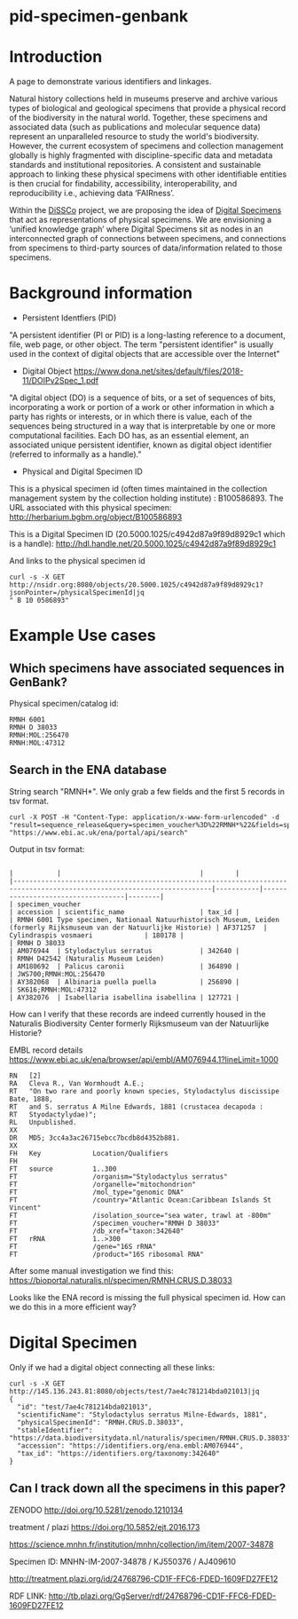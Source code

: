 # pid-specimen-genbank

# Introduction 

A page to demonstrate various identifiers and linkages. 

Natural history collections held in museums preserve and archive various types of biological and geological specimens that provide a physical record of the biodiversity in the natural world. Together, these specimens and associated data (such as publications and molecular sequence data) represent an unparalleled resource to study the world's biodiversity. However, the current ecosystem of specimens and collection management globally is highly fragmented with discipline-specific data and metadata standards and institutional repositories. A consistent and sustainable approach to linking these physical specimens with other identifiable entities is then crucial for findability, accessibility, interoperability, and reproducibility i.e., achieving data ‘FAIRness’. 

Within the [DiSSCo](https://dissco.eu) project, we are proposing the idea of [Digital Specimens](https://doi.org/10.3897/biss.3.37033) that act as representations of physical specimens. We are envisioning a ‘unified knowledge graph’ where Digital Specimens sit as nodes in an interconnected graph of connections between specimens, and connections from specimens to third-party sources of data/information related to those specimens. 


# Background information 

* Persistent Identfiers (PID) 

"A persistent identifier (PI or PID) is a long-lasting reference to a document, file, web page, or other object. The term "persistent identifier" is usually used in the context of digital objects that are accessible over the Internet"

* Digital Object 
https://www.dona.net/sites/default/files/2018-11/DOIPv2Spec_1.pdf

"A digital object (DO) is a sequence of bits, or a set of sequences of bits, incorporating a work or portion of a work or other information in which a party has rights or interests, or in which there is value, each of the sequences being structured in a way that is interpretable by one or more computational facilities. Each DO has, as an essential element,
an associated unique persistent identifier, known as digital object identifier (referred to informally as a handle)."

* Physical and Digital Specimen ID 

This is a physical specimen id (often times maintained in the collection management system by the collection holding institute) : B100586893. The URL associated with this physical specimen: http://herbarium.bgbm.org/object/B100586893

This is a Digital Specimen ID (20.5000.1025/c4942d87a9f89d8929c1 which is a handle): http://hdl.handle.net/20.5000.1025/c4942d87a9f89d8929c1

And links to the physical specimen id 

```
curl -s -X GET http://nsidr.org:8080/objects/20.5000.1025/c4942d87a9f89d8929c1?jsonPointer=/physicalSpecimenId|jq
" B 10 0586893"
```


# Example Use cases 

## Which specimens have associated sequences in GenBank? 

Physical specimen/catalog id: 
```
RMNH 6001 
RMNH D 38033
RMNH:MOL:256470
RMNH:MOL:47312
````
## Search in the ENA database 

String search "RMNH*". We only grab a few fields and the first 5 records in tsv format. 
```
curl -X POST -H "Content-Type: application/x-www-form-urlencoded" -d "result=sequence_release&query=specimen_voucher%3D%22RMNH*%22&fields=specimen_voucher%2Caccession%2Cscientific_name%2Ctax_id&limit=5&format=tsv" "https://www.ebi.ac.uk/ena/portal/api/search"

```
Output in tsv format: 

```
                                                                                                                        |           |                                   |        | 
|------------------------------------------------------------------------------------------------------------------------|-----------|-----------------------------------|--------| 
| specimen_voucher                                                                                                       | accession | scientific_name                   | tax_id | 
| RMNH 6001 Type specimen, Nationaal Natuurhistorisch Museum, Leiden (formerly Rijksmuseum van der Natuurlijke Historie) | AF371257  | Cylindraspis vosmaeri             | 180178 | 
| RMNH D 38033                                                                                                           | AM076944  | Stylodactylus serratus            | 342640 | 
| RMNH D42542 (Naturalis Museum Leiden)                                                                                  | AM180692  | Palicus caronii                   | 364890 | 
| JWS700;RMNH:MOL:256470                                                                                                 | AY382068  | Albinaria puella puella           | 256890 | 
| SK616;RMNH:MOL:47312                                                                                                   | AY382076  | Isabellaria isabellina isabellina | 127721 | 
```

How can I verify that these records are indeed currently housed in the Naturalis Biodiversity Center formerly Rijksmuseum van der Natuurlijke Historie? 

EMBL record details https://www.ebi.ac.uk/ena/browser/api/embl/AM076944.1?lineLimit=1000

```
RN   [2]
RA   Cleva R., Van Wormhoudt A.E.;
RT   "On two rare and poorly known species, Stylodactylus discissipe Bate, 1888,
RT   and S. serratus A Milne Edwards, 1881 (crustacea decapoda :
RT   Styodactylydae)";
RL   Unpublished.
XX
DR   MD5; 3cc4a3ac26715ebcc7bcdb8d4352b881.
XX
FH   Key             Location/Qualifiers
FH
FT   source          1..300
FT                   /organism="Stylodactylus serratus"
FT                   /organelle="mitochondrion"
FT                   /mol_type="genomic DNA"
FT                   /country="Atlantic Ocean:Caribbean Islands St Vincent"
FT                   /isolation_source="sea water, trawl at -800m"
FT                   /specimen_voucher="RMNH D 38033"
FT                   /db_xref="taxon:342640"
FT   rRNA            1..>300
FT                   /gene="16S rRNA"
FT                   /product="16S ribosomal RNA"
```

After some manual investigation we find this: https://bioportal.naturalis.nl/specimen/RMNH.CRUS.D.38033

Looks like the ENA record is missing the full physical specimen id. How can we do this in a more efficient way? 


# Digital Specimen 

Only if we had a digital object connecting all these links:  

```
curl -s -X GET http://145.136.243.81:8080/objects/test/7ae4c781214bda021013|jq
{
  "id": "test/7ae4c781214bda021013",
  "scientificName": "Stylodactylus serratus Milne-Edwards, 1881",
  "physicalSpecimenId": "RMNH.CRUS.D.38033",
  "stableIdentifier": "https://data.biodiversitydata.nl/naturalis/specimen/RMNH.CRUS.D.38033",
  "accession": "https://identifiers.org/ena.embl:AM076944",
  "tax_id": "https://identifiers.org/taxonomy:342640"
}
```



## Can I track down all the specimens in this paper? 



ZENODO 
http://doi.org/10.5281/zenodo.1210134

treatment / plazi 
https://doi.org/10.5852/ejt.2016.173

https://science.mnhn.fr/institution/mnhn/collection/im/item/2007-34878

Specimen ID: MNHN-IM-2007-34878 / KJ550376 / AJ409610

http://treatment.plazi.org/id/24768796-CD1F-FFC6-FDED-1609FD27FE12

RDF LINK: http://tb.plazi.org/GgServer/rdf/24768796-CD1F-FFC6-FDED-1609FD27FE12 
